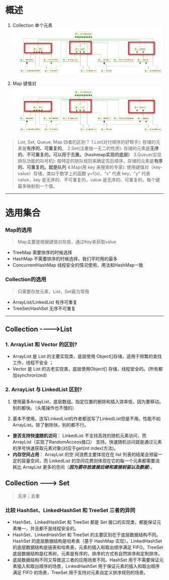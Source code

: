# 概述
1. Collection 单个元素
![](./img/2023-03-23-15-39-00.png)


2. Map 键值对
![](./img/2023-03-23-15-39-00.png)


> List, Set, Queue, Map 四者的区别？
1.List(对付顺序的好帮手): 存储的元素是**有序的、可重复的**。
2.Set(注重独一无二的性质): 存储的元素是**无序的、不可重复的。可以用于去重。（hashmap实现的底层）**
3.Queue(实现排队功能的叫号机): 按特定的排队规则来确定先后顺序，存储的元素是**有序的、可重复的。就是队列**
4.Map(用 key 来搜索的专家): 使用键值对（key-value）存储，类似于数学上的函数 y=f(x)，"x" 代表 key，"y" 代表 value，key 是无序的、不可重复的，value 是无序的、可重复的，每个键最多映射到一个值。


---

# 选用集合
### Map的选用
>Map主要是根据键值对存放，通过Key来获取value
- TreeMap 需要排序的时候选择
- HashMap 不需要排序的时候选择，我们平时用的最多
- ConcurrentHashMap 线程安全的情况使用，用法和HashMap一致

### Collection的选用
>只需要存放元素，List，Set最为常用
- ArrayList/LinkedList 有序可重复
- TreeSet/HashSet 无序不可重复


---


## Collection ---->List

### 1. ArrayList 和 Vector 的区别?
- ArrayList 是 List 的主要实现类，底层使用 Object[]存储，适用于频繁的查找工作，线程不安全 ；
- Vector 是 List 的古老实现类，底层使用Object[] 存储，线程安全的。(所有都加synchronized)
  
### 2. ArrayList 与 LinkedList 区别?
1. 使用最多ArrayList，底层数组。指定位置的删除和插入效率低，因为要移动。别的都快。（头尾操作也不慢的）

2. 基本不使用，连写LinkedList的作者都说写了LinkedList但是不用。性能不如ArrayList。除了删除快，别的都不行。

- **是否支持快速随机访问**： LinkedList 不支持高效的随机元素访问，而 ArrayList（实现了RandomAccess接口） 支持。快速随机访问就是通过元素的序号快速获取元素对象(对应于get(int index)方法)。
- **内存空间占用**： ArrayList 的空 间浪费主要体现在在 list 列表的结尾会预留一定的容量空间，而 LinkedList 的空间花费则体现在它的每一个元素都需要消耗比 ArrayList 更多的空间（***因为要存放直接后继和直接前驱以及数据***）。


## Collection ---> Set

>无序；去重


### 比较 HashSet、LinkedHashSet 和 TreeSet 三者的异同
- HashSet、LinkedHashSet 和 TreeSet 都是 Set 接口的实现类，都能保证元素唯一，并且都不是线程安全的。
- HashSet、LinkedHashSet 和 TreeSet 的主要区别在于底层数据结构不同。HashSet 的底层数据结构是哈希表（基于 HashMap 实现）。LinkedHashSet 的底层数据结构是链表和哈希表，元素的插入和取出顺序满足 FIFO。TreeSet 底层数据结构是红黑树，元素是有序的，排序的方式有自然排序和定制排序。
- 底层数据结构不同又导致这三者的应用场景不同。HashSet 用于不需要保证元素插入和取出顺序的场景，LinkedHashSet 用于保证元素的插入和取出顺序满足 FIFO 的场景，TreeSet 用于支持对元素自定义排序规则的场景。





